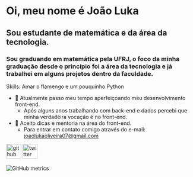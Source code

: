 # Oi, meu nome é João Luka
## Sou estudante de matemática e da área da tecnologia.

### Sou graduando em matemática pela UFRJ, o foco da minha graduação desde o princípio foi a área da tecnologia e já trabalhei em alguns projetos dentro da faculdade.
Skills: Amar o flamengo e um pouquinho Python

- 🌱 Atualmente passo meu tempo aperfeiçoando meu desenvolvimento front-end.
    - Após alguns anos trabalhando com back-end e dados percebi que minha verdadeira vocação é no front-end. 
- 🤔 Aceito dicas e mentoria na área do front-end.
  - Para entrar em contato comigo através do e-mail: joaolukaoliveira07@gmail.com


[<img src='https://cdn.jsdelivr.net/npm/simple-icons@3.0.1/icons/github.svg' alt='github' height='40'>](https://github.com/jotaelebbk)  [<img src='https://cdn.jsdelivr.net/npm/simple-icons@3.0.1/icons/twitter.svg' alt='twitter' height='40'>](https://twitter.com/jotaelebbk)  

![GitHub metrics](https://metrics.lecoq.io/jotaelebbk)  

